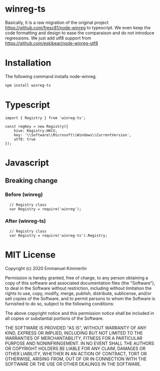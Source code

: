 # winreg-ts
Basically, it is a raw migration of the original project https://github.com/fresc81/node-winreg to typescript.
We even keep the code formatting and design to ease the comparaison and do not introduce regressions.
We just add utf8 support from https://github.com/eskibear/node-winreg-utf8

# Installation
The following command installs node-winreg.
```bash
npm install winreg-ts
```

# Typescript
```
import { Registry } from 'winreg-ts';

const regKey = new Registry({
    hive: Registry.HKCU,
    key: '\\Software\\Microsoft\\Windows\\CurrentVersion',
    utf8: true
});
```

# Javascript
## Breaking change
### Before (winreg)
```
  // Registry class
  var Registry = require('winreg');
```
### After (winreg-ts)
```
  // Registry class
  var Registry = require('winreg-ts').Registry;
```


# MIT License

Copyright (c) 2020 Emmanuel Kimmerlin

Permission is hereby granted, free of charge, to any person obtaining a copy of this software and associated documentation files (the "Software"), to deal in the Software without restriction, including without limitation the rights to use, copy, modify, merge, publish, distribute, sublicense, and/or sell copies of the Software, and to permit persons to whom the Software is furnished to do so, subject to the following conditions:

The above copyright notice and this permission notice shall be included in all copies or substantial portions of the Software.

THE SOFTWARE IS PROVIDED "AS IS", WITHOUT WARRANTY OF ANY KIND, EXPRESS OR IMPLIED, INCLUDING BUT NOT LIMITED TO THE WARRANTIES OF MERCHANTABILITY, FITNESS FOR A PARTICULAR PURPOSE AND NONINFRINGEMENT. IN NO EVENT SHALL THE AUTHORS OR COPYRIGHT HOLDERS BE LIABLE FOR ANY CLAIM, DAMAGES OR OTHER LIABILITY, WHETHER IN AN ACTION OF CONTRACT, TORT OR OTHERWISE, ARISING FROM, OUT OF OR IN CONNECTION WITH THE SOFTWARE OR THE USE OR OTHER DEALINGS IN THE SOFTWARE.